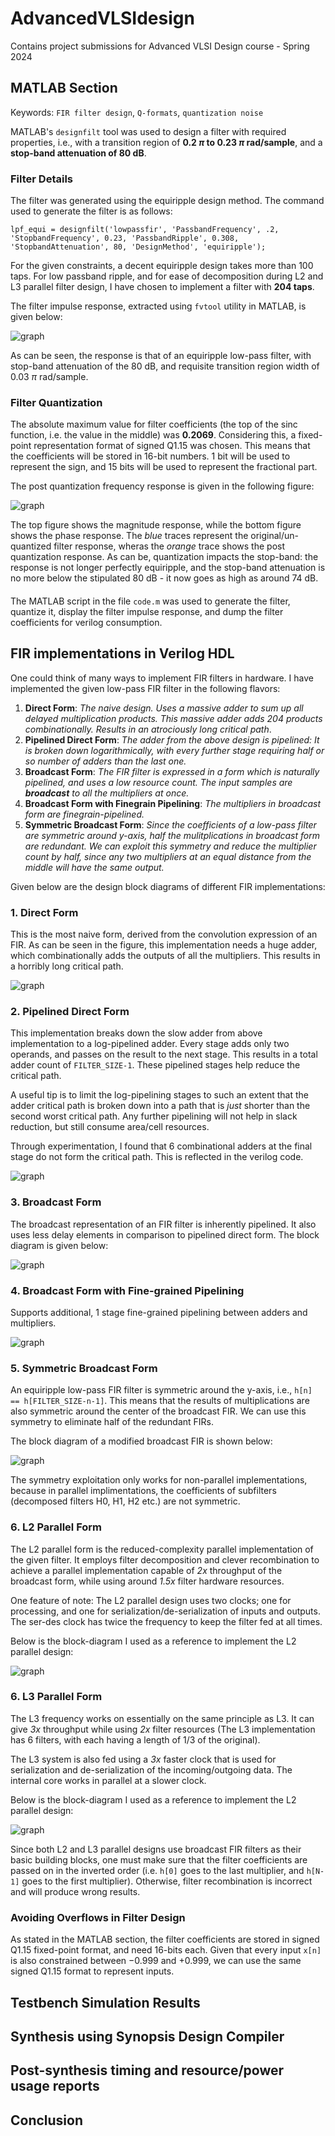 # AdvancedVLSIdesign
Contains project submissions for Advanced VLSI Design course - Spring 2024

<h2>MATLAB Section</h2>

Keywords: `FIR filter design`, `Q-formats`, `quantization noise`

MATLAB's `designfilt` tool was used to design a filter with required properties, i.e., with a transition region of **0.2 $\pi$ to 0.23 $\pi$ rad/sample**, and a **stop-band attenuation of 80 dB**.

<h3>Filter Details</h3>

The filter was generated using the equiripple design method. The command used to generate the filter is as follows:

```MATALAB
lpf_equi = designfilt('lowpassfir', 'PassbandFrequency', .2, 'StopbandFrequency', 0.23, 'PassbandRipple', 0.308, 'StopbandAttenuation', 80, 'DesignMethod', 'equiripple');
```

For the given constraints, a decent equiripple design takes more than 100 taps. For low passband ripple, and for ease of decomposition during L2 and L3 parallel filter design, I have chosen to implement a filter with **204 taps**.

The filter impulse response, extracted using `fvtool` utility in MATLAB, is given below:

![graph](./Pictures/MATLAB/fvtool.PNG)

As can be seen, the response is that of an equiripple low-pass filter, with stop-band attenuation of the 80 dB, and requisite transition region width of 0.03 $\pi$ rad/sample.

<h3>Filter Quantization</h3>

The absolute maximum value for filter coefficients (the top of the sinc function, i.e. the value in the middle) was **0.2069**. Considering this, a fixed-point representation format of signed Q1.15 was chosen. This means that the coefficients will be stored in 16-bit numbers. 1 bit will be used to represent the sign, and 15 bits will be used to represent the fractional part.

The post quantization frequency response is given in the following figure:

![graph](./Pictures/MATLAB/freqz.PNG)

The top figure shows the magnitude response, while the bottom figure shows the phase response. The *blue* traces represent the original/un-quantized filter response, wheras the *orange* trace shows the post quantization response. As can be, quantization impacts the stop-band: the response is not longer perfectly equiripple, and the stop-band attenuation is no more below the stipulated 80 dB - it now goes as high as around 74 dB.

<h4></h4>

The MATLAB script in the file `code.m` was used to generate the filter, quantize it, display the filter impulse response, and dump the filter coefficients for verilog consumption.

<h2>FIR implementations in Verilog HDL</h2>

One could think of many ways to implement FIR filters in hardware. I have implemented the given low-pass FIR filter in the following flavors:

1. **Direct Form**: *The naive design. Uses a massive adder to sum up all delayed multiplication products. This massive adder adds 204 products combinationally. Results in an atrociously long critical path*.
2. **Pipelined Direct Form**: _The adder from the above design is pipelined: It is broken down logarithmically, with every further stage requiring half or so number of adders than the last one._
3. **Broadcast Form**: _The FIR filter is expressed in a form which is naturally pipelined, and uses a low resource count. The input samples are **broadcast** to all the multipliers at once._
4. **Broadcast Form with Finegrain Pipelining**: _The multipliers in broadcast form are finegrain-pipelined._
5. **Symmetric Broadcast Form**: _Since the coefficients of a low-pass filter are symmetric around y-axis, half the mulitplications in broadcast form are redundant. We can exploit this symmetry and reduce the multiplier count by half, since any two multipliers at an equal distance from the middle will have the same output._

Given below are the design block diagrams of different FIR implementations:

<h3>1. Direct Form</h3>

This is the most naive form, derived from the convolution expression of an FIR. As can be seen in the figure, this implementation needs a huge adder, which combinationally adds the outputs of all the multipliers. This results in a horribly long critical path. 

![graph](./Pictures/Drawings/DirectForm_Original.png)

<h3>2. Pipelined Direct Form</h3>

This implementation breaks down the slow adder from above implementation to a log-pipelined adder. Every stage adds only two operands, and passes on the result to the next stage. This results in a total adder count of `FILTER_SIZE-1`. These pipelined stages help reduce the critical path.

A useful tip is to limit the log-pipelining stages to such an extent that the adder critical path is broken down into a path that is _just_ shorter than the second worst critical path. Any further pipelining will not help in slack reduction, but still consume area/cell resources.

Through experimentation, I found that 6 combinational adders at the final stage do not form the critical path. This is reflected in the verilog code.

![graph](./Pictures/Drawings/DirectForm_pipelined.png)

<h3>3. Broadcast Form</h3>

The broadcast representation of an FIR filter is inherently pipelined. It also uses less delay elements in comparison to pipelined direct form. The block diagram is given below:

![graph](./Pictures/Drawings/broadcast_fir_noFG.png)

<h3>4. Broadcast Form with Fine-grained Pipelining</h3>

Supports additional, 1 stage fine-grained pipelining between adders and multipliers.

![graph](./Pictures/Drawings/broadcast_fir.png)

<h3>5. Symmetric Broadcast Form</h3>

An equiripple low-pass FIR filter is symmetric around the y-axis, i.e., `h[n] == h[FILTER_SIZE-n-1]`. This means that the results of multiplications are also symmetric around the center of the broadcast FIR. We can use this symmetry to eliminate half of the redundant FIRs.

The block diagram of a modified broadcast FIR is shown below:

![graph](./Pictures/Drawings/broadcast_fir_symmetric.png)

The symmetry exploitation only works for non-parallel implementations, because in parallel implimentations, the coefficients of subfilters (decomposed filters H0, H1, H2 etc.) are not symmetric.

<h3>6. L2 Parallel Form</h3>

The L2 parallel form is the reduced-complexity parallel implementation of the given filter. It employs filter decomposition and clever recombination to achieve a parallel implementation capable of _2x_ throughput of the broadcast form, while using around _1.5x_ filter hardware resources.

One feature of note: The L2 parallel design uses two clocks; one for processing, and one for serialization/de-serialization of inputs and outputs. The ser-des clock has twice the frequency to keep the filter fed at all times.

Below is the block-diagram I used as a reference to implement the L2 parallel design:

![graph](./Pictures/Drawings/L2.PNG)

<h3>6. L3 Parallel Form</h3>

The L3 frequency works on essentially on the same principle as L3. It can give _3x_ throughput while using _2x_ filter resources (The L3 implementation has 6 filters, with each having a length of 1/3 of the original).

The L3 system is also fed using a _3x_ faster clock that is used for serialization and de-serialization of the incoming/outgoing data. The internal core works in parallel at a slower clock.

Below is the block-diagram I used as a reference to implement the L2 parallel design:

![graph](./Pictures/Drawings/L3.PNG)

Since both L2 and L3 parallel designs use broadcast FIR filters as their basic building blocks, one must make sure that the filter coefficients are passed on in the inverted order (i.e. `h[0]` goes to the last multiplier, and `h[N-1]` goes to the first multiplier). Otherwise, filter recombination is incorrect and will produce wrong results.

<h3>Avoiding Overflows in Filter Design</h3>

As stated in the MATLAB section, the filter coefficients are stored in signed Q1.15 fixed-point format, and need 16-bits each. Given that every input `x[n]` is also constrained between $-0.999$ and $+0.999$, we can use the same signed Q1.15 format to represent inputs.


<h2>Testbench Simulation Results</h2>

<h2>Synthesis using Synopsis Design Compiler</h2>

<h2>Post-synthesis timing and resource/power usage reports</h2>

<h2>Conclusion</h2>


